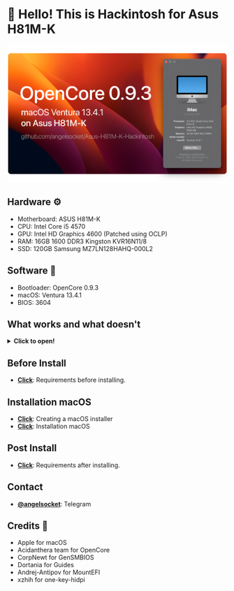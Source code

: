 # 👋 Hello! This is Hackintosh for Asus H81M-K
![Banner](Files/Banner.png)
## Hardware ⚙️
- Motherboard: ASUS H81M-K
- CPU: Intel Core i5 4570
- GPU: Intel HD Graphics 4600 (Patched using OCLP)
- RAM: 16GB 1600 DDR3 Kingston KVR16N11/8
- SSD: 120GB Samsung MZ7LN128HAHQ-000L2

## Software 💾
- Bootloader: OpenCore 0.9.3
- macOS: Ventura 13.4.1
- BIOS: 3604

## What works and what doesn't

<details>
<summary><strong> Click to open! </strong></summary>
<br>

- 🟢 - Fully working
- 🟠 - Partially working
- 🔴 - Not working

> ### Hardware

| Feature                              | Status | Dependency          |
| :----------------------------------- | ------ | ------------------- |
| Graphics (HD 4600)                   | 🟢  | `WhateverGreen.kext` & OCLP 0.6.7 |
| Sound (ALC887)                       | 🟢  | `AppleALC.kext` & alcid=53 |
| USB Ports                            | 🟢  | Native |
| Ethernet                             | 🟢  | `RealtekRTL8111.kext` | 
| Sleep                                | 🟢  | Native |
| VGA Port                             | 🔴  | Does not exist on real apple computers |

> ### macOS Continuity

| Feature                              | Status | Dependency          |
| :----------------------------------- | ------ | ------------------- |
| iCloud, iMessage, FaceTime           | 🟢   | Whitelisted Apple ID, Valid SMBIOS  |
| Time Machine                         | 🟢   | Native  |
| Continuity Camera                    | 🟢   | `FeatureUnlock.kext`  |
| AirDrop                              | 🟠   | Needed WiFi and Bluetooth  |
</details>

## Before Install
- [**Click**](/Files/BeforeInstall.md): Requirements before installing.
  
## Installation macOS
- [**Click**](https://dortania.github.io/OpenCore-Install-Guide/installer-guide/): Creating a macOS installer
- [**Click**](https://dortania.github.io/OpenCore-Install-Guide/installation/installation-process.html): Installation macOS

## Post Install
- [**Click**](/Files/PostInstall.md): Requirements after installing.

## Contact
- [**@angelsocket**](https://t.me/angelsocket): Telegram

## Credits 💖
- Apple for macOS
- Acidanthera team for OpenCore
- CorpNewt for GenSMBIOS
- Dortania for Guides
- Andrej-Antipov for MountEFI
- xzhih for one-key-hidpi
